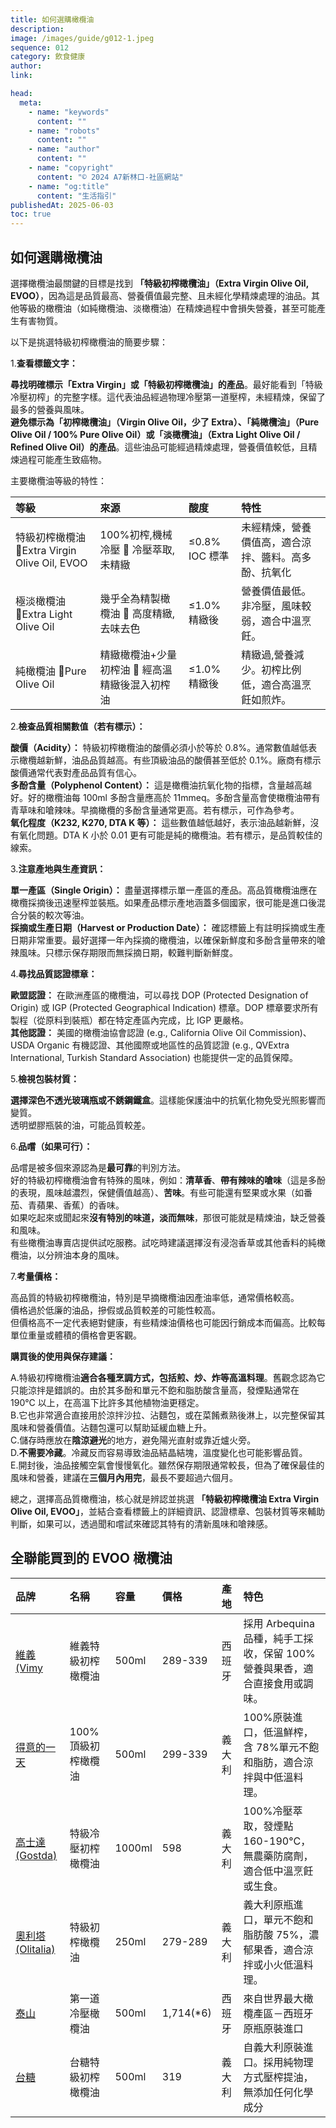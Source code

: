 ```yaml
---
title: 如何選購橄欖油
description:
image: /images/guide/g012-1.jpeg
sequence: 012
category: 飲食健康
author:
link:

head:
  meta:
    - name: "keywords"
      content: ""
    - name: "robots"
      content: ""
    - name: "author"
      content: ""
    - name: "copyright"
      content: "© 2024 A7新林口-社區網站"
    - name: "og:title"
      content: "生活指引"
publishedAt: 2025-06-03
toc: true
---
```


## 如何選購橄欖油

選擇橄欖油最關鍵的目標是找到 **「特級初榨橄欖油」（Extra Virgin Olive Oil, EVOO）**，因為這是品質最高、營養價值最完整、且未經化學精煉處理的油品。其他等級的橄欖油（如純橄欖油、淡橄欖油）在精煉過程中會損失營養，甚至可能產生有害物質。

以下是挑選特級初榨橄欖油的簡要步驟：

1.**查看標籤文字：**

**尋找明確標示「Extra Virgin」或「特級初榨橄欖油」的產品**。最好能看到「特級冷壓初榨」的完整字樣。這代表油品經過物理冷壓第一道壓榨，未經精煉，保留了最多的營養與風味。  
**避免標示為「初榨橄欖油」（Virgin Olive Oil，少了 Extra）、「純橄欖油」（Pure Olive Oil / 100% Pure Olive Oil）或「淡橄欖油」（Extra Light Olive Oil / Refined Olive Oil）的產品**。這些油品可能經過精煉處理，營養價值較低，且精煉過程可能產生致癌物。

主要橄欖油等級的特性：

| 等級                                        | 來源                                          | 酸度           | 特性                                                 |
| :------------------------------------------ | :-------------------------------------------- | :------------- | :--------------------------------------------------- |
| 特級初榨橄欖油 Extra Virgin Olive Oil, EVOO | 100%初榨,機械冷壓  冷壓萃取,未精緻            | ≤0.8% IOC 標準 | 未經精煉，營養價值高，適合涼拌、醬料。高多酚、抗氧化 |
| 極淡橄欖油 Extra Light Olive Oil            | 幾乎全為精製橄欖油  高度精緻,去味去色         | ≤1.0% 精緻後   | 營養價值最低。非冷壓，風味較弱，適合中溫烹飪。       |
| 純橄欖油 Pure Olive Oil                     | 精緻橄欖油+少量初榨油  經高溫精緻後混入初榨油 | ≤1.0% 精緻後   | 精緻過,營養減少。初榨比例低，適合高溫烹飪如煎炸。    |

2.**檢查品質相關數值（若有標示）：**

**酸價（Acidity）：** 特級初榨橄欖油的酸價必須小於等於 0.8%。通常數值越低表示橄欖越新鮮，油品品質越高。有些頂級油品的酸價甚至低於 0.1%。廠商有標示酸價通常代表對產品品質有信心。  
**多酚含量（Polyphenol Content）：** 這是橄欖油抗氧化物的指標，含量越高越好。好的橄欖油每 100ml 多酚含量應高於 11mmeq。多酚含量高會使橄欖油帶有青草味和嗆辣味。早摘橄欖的多酚含量通常更高。若有標示，可作為參考。  
**氧化程度（K232, K270, DTA K 等）：** 這些數值越低越好，表示油品越新鮮，沒有氧化問題。DTA K 小於 0.01 更有可能是純的橄欖油。若有標示，是品質較佳的線索。

3.**注意產地與生產資訊：**

**單一產區（Single Origin）：** 盡量選擇標示單一產區的產品。高品質橄欖油應在橄欖採摘後迅速壓榨並裝瓶。如果產品標示產地涵蓋多個國家，很可能是進口後混合分裝的較次等油。  
**採摘或生產日期（Harvest or Production Date）：** 確認標籤上有註明採摘或生產日期非常重要。最好選擇一年內採摘的橄欖油，以確保新鮮度和多酚含量帶來的嗆辣風味。只標示保存期限而無採摘日期，較難判斷新鮮度。

4.**尋找品質認證標章：**

**歐盟認證：** 在歐洲產區的橄欖油，可以尋找 DOP (Protected Designation of Origin) 或 IGP (Protected Geographical Indication) 標章。DOP 標章要求所有製程（從原料到裝瓶）都在特定產區內完成，比 IGP 更嚴格。  
**其他認證：** 美國的橄欖油協會認證 (e.g., California Olive Oil Commission)、USDA Organic 有機認證、其他國際或地區性的品質認證 (e.g., QVExtra International, Turkish Standard Association) 也能提供一定的品質保障。

5.**檢視包裝材質：**

**選擇深色不透光玻璃瓶或不銹鋼鐵盒**。這樣能保護油中的抗氧化物免受光照影響而變質。  
透明塑膠瓶裝的油，可能品質較差。

6.**品嚐（如果可行）：**

品嚐是被多個來源認為是**最可靠**的判別方法。  
好的特級初榨橄欖油會有特殊的風味，例如：**清草香**、**帶有辣味的嗆味**（這是多酚的表現，風味越濃烈，保健價值越高）、**苦味**。有些可能還有堅果或水果（如番茄、青蘋果、香蕉）的香味。  
如果吃起來或聞起來**沒有特別的味道，淡而無味**，那很可能就是精煉油，缺乏營養和風味。  
有些橄欖油專賣店提供試吃服務。試吃時建議選擇沒有浸泡香草或其他香料的純橄欖油，以分辨油本身的風味。

7.**考量價格：**

高品質的特級初榨橄欖油，特別是早摘橄欖油因產油率低，通常價格較高。  
價格過於低廉的油品，摻假或品質較差的可能性較高。  
但價格高不一定代表絕對健康，有些精煉油價格也可能因行銷成本而偏高。比較每單位重量或體積的價格會更客觀。

**購買後的使用與保存建議：**

A.特級初榨橄欖油**適合各種烹調方式，包括煎、炒、炸等高溫料理**。舊觀念認為它只能涼拌是錯誤的。由於其多酚和單元不飽和脂肪酸含量高，發煙點通常在 190°C 以上，在高溫下比許多其他植物油更穩定。  
B.它也非常適合直接用於涼拌沙拉、沾麵包，或在菜餚煮熟後淋上，以完整保留其風味和營養價值。沾麵包還可以幫助延緩血糖上升。  
C.儲存時應放在**陰涼避光**的地方，避免陽光直射或靠近爐火旁。  
D.**不需要冷藏**。冷藏反而容易導致油品結晶結塊，溫度變化也可能影響品質。  
E.開封後，油品接觸空氣會慢慢氧化。雖然保存期限通常較長，但為了確保最佳的風味和營養，建議在**三個月內用完**，最長不要超過六個月。

總之，選擇高品質橄欖油，核心就是辨認並挑選 **「特級初榨橄欖油 Extra Virgin Olive Oil, EVOO」**，並結合查看標籤上的詳細資訊、認證標章、包裝材質等來輔助判斷，如果可以，透過聞和嚐試來確認其特有的清新風味和嗆辣感。

## 全聯能買到的 EVOO 橄欖油

| 品牌                                                               | 名稱               | 容量   | 價格       | 產地   | 特色                                                                       |
| :----------------------------------------------------------------- | :----------------- | :----- | :--------- | :----- | :------------------------------------------------------------------------- |
| [維義 (Vimy](https://pxbox.es.pxmart.com.tw/product/80788)         | 維義特級初榨橄欖油 | 500ml  | 289-339    | 西班牙 | 採用 Arbequina 品種，純手工採收，保留 100%營養與果香，適合直接食用或調味。 |
| [得意的一天](https://pxbox.es.pxmart.com.tw/product/5138)          | 100%頂級初榨橄欖油 | 500ml  | 299-339    | 義大利 | 100%原裝進口，低溫鮮榨，含 78%單元不飽和脂肪，適合涼拌與中低溫料理。       |
| [高士達 (Gostda)](https://pxbox.es.pxmart.com.tw/product/148651)   | 特級冷壓初榨橄欖油 | 1000ml | 598        | 義大利 | 100%冷壓萃取，發煙點 160-190°C，無農藥防腐劑，適合低中溫烹飪或生食。       |
| [奧利塔 (Olitalia)](https://pxbox.es.pxmart.com.tw/product/122204) | 特級初榨橄欖油     | 250ml  | 279-289    | 義大利 | 義大利原瓶進口，單元不飽和脂肪酸 75%，濃郁果香，適合涼拌或小火低溫料理。   |
| [泰山](https://pxbox.es.pxmart.com.tw/product/223287)              | 第一道冷壓橄欖油   | 500ml  | 1,714(\*6) | 西班牙 | 來自世界最大橄欖產區－西班牙原瓶原裝進口                                   |
| [台糖](https://pxbox.es.pxmart.com.tw/product/150040)              | 台糖特級初榨橄欖油 | 500ml  | 319        | 義大利 | 自義大利原裝進口。採用純物理方式壓榨提油，無添加任何化學成分               |
